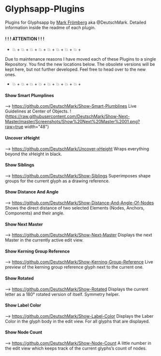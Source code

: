 # Glyphsapp-Plugins
Plugins for Glyphsapp by [Mark Frömberg](http://www.markfromberg.com/) aka @DeutschMark. Detailed information inside the readme of each plugin.

#### ! ! ! ATTENTION ! ! !
+ :boom: + :boom: + :boom: + :boom: + :boom: + :boom: + :boom: + :boom: +

Due to maintenance reasons I have moved each of these Plugins to a single Repository. You find the new locations below. The obsolete versions will be kept here, but not further developed. Feel free to head over to the new ones.

+ :boom: + :boom: + :boom: + :boom: + :boom: + :boom: + :boom: + :boom: +

#### Show Smart Plumplines
--> https://github.com/DeutschMark/Show-Smart-Plumblines
Live Guidelines at Center of Objects.
!(https://raw.githubusercontent.com/DeutschMark/Show-Next-Master/master/Screenshots/Show%20Next%20Master%2001.png?raw=true width="48")

#### Uncover xHeight
--> https://github.com/DeutschMark/Uncover-xHeight
Wraps everything beyond the xHeight in black.

#### Show Siblings
--> https://github.com/DeutschMark/Show-Siblings
Superimposes shape groups for the current glyph as a drawing reference.

#### Show Distance And Angle
--> https://github.com/DeutschMark/Show-Distance-And-Angle-Of-Nodes
Shows the direct distance of two selected Elements (Nodes, Anchors, Components) and their angle.

#### Show Next Master
--> https://github.com/DeutschMark/Show-Next-Master
Displays the next Master in the currently active edit view.

#### Show Kerning Group Reference
--> https://github.com/DeutschMark/Show-Kerning-Group-Reference
Live preview of the kerning group reference glyph next to the current one.

#### Show Rotated
--> https://github.com/DeutschMark/Show-Rotated
Displays the current letter as a 180° rotated version of itself. Symmetry helper.

#### Show Label Color
--> https://github.com/DeutschMark/Show-Label-Color
Displays the Laber Color in the glyph body in the edit view. For all glyphs that are displayed.

#### Show Node Count
--> https://github.com/DeutschMark/Show-Node-Count
A little number in the edit view which keeps track of the current glyphs’s count of nodes.

